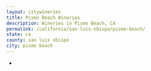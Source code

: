 ```yaml
---
layout: citywineries
title: Pismo Beach Wineries
description: Wineries in Pismo Beach, CA
permalink: /california/san-luis-obispo/pismo-beach/
state: ca
county: san luis obispo
city: pismo beach
---
```

-
